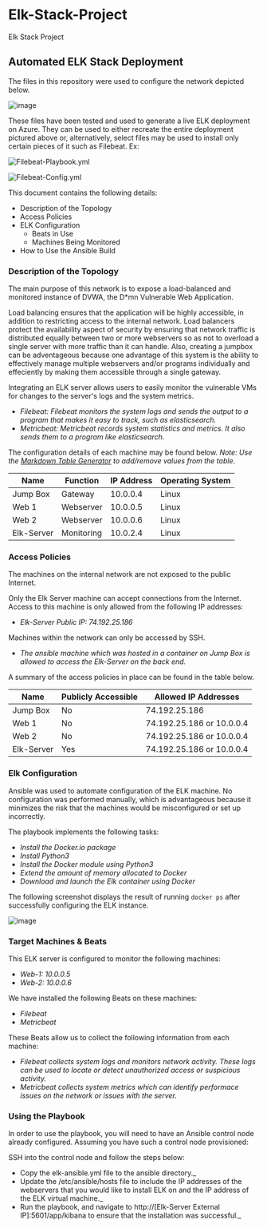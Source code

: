 # Elk-Stack-Project
Elk Stack Project
## Automated ELK Stack Deployment

The files in this repository were used to configure the network depicted below.

![image](https://user-images.githubusercontent.com/83610301/146652133-d72287d4-bbec-460b-854c-9f4199c5f111.png)


These files have been tested and used to generate a live ELK deployment on Azure. They can be used to either recreate the entire deployment pictured above or, alternatively, select files may be used to install only certain pieces of it such as Filebeat. Ex:

  ![Filebeat-Playbook.yml](https://github.com/zack6243/Elk-Stack-Project/blob/main/Ansible/filebeat-playbook.yml)
  
  ![Filebeat-Config.yml](https://github.com/zack6243/Elk-Stack-Project/blob/main/Ansible/filebeat-config.yml)

This document contains the following details:
- Description of the Topology
- Access Policies
- ELK Configuration
  - Beats in Use
  - Machines Being Monitored
- How to Use the Ansible Build


### Description of the Topology

The main purpose of this network is to expose a load-balanced and monitored instance of DVWA, the D*mn Vulnerable Web Application.

Load balancing ensures that the application will be highly accessible, in addition to restricting access to the internal network.
Load balancers protect the availability aspect of security by ensuring that network traffic is distributed equally between two or more webservers so as not to overload a single server with more traffic than it can handle. Also, creating a jumpbox can be adventageous because one advantage of this system is the ability to effectively manage multiple webservers and/or programs individually and effeciently by making them accessible through a single gateway.

Integrating an ELK server allows users to easily monitor the vulnerable VMs for changes to the server's logs and the system metrics.
- _Filebeat: Filebeat monitors the system logs and sends the output to a program that makes it easy to track, such as elasticsearch._
- _Metricbeat: Metricbeat records system statistics and metrics. It also sends them to a program like elasticsearch._

The configuration details of each machine may be found below.
_Note: Use the [Markdown Table Generator](http://www.tablesgenerator.com/markdown_tables) to add/remove values from the table_.

| Name     | Function | IP Address | Operating System |
|----------|----------|------------|------------------|
| Jump Box | Gateway  | 10.0.0.4   | Linux            |
| Web 1    | Webserver| 10.0.0.5   | Linux            |
| Web 2    | Webserver| 10.0.0.6   | Linux            |
|Elk-Server|Monitoring| 10.0.2.4   | Linux            |

### Access Policies

The machines on the internal network are not exposed to the public Internet. 

Only the Elk Server machine can accept connections from the Internet. Access to this machine is only allowed from the following IP addresses:
- _Elk-Server Public IP: 74.192.25.186_

Machines within the network can only be accessed by SSH.
- _The ansible machine which was hosted in a container on Jump Box is allowed to access the Elk-Server on the back end._

A summary of the access policies in place can be found in the table below.

| Name     | Publicly Accessible | Allowed IP Addresses              |
|----------|---------------------|-----------------------------------|
| Jump Box | No                  | 74.192.25.186                     |
| Web 1    | No                  | 74.192.25.186 or 10.0.0.4         |
| Web 2    | No                  | 74.192.25.186 or 10.0.0.4         |
|Elk-Server| Yes                 | 74.192.25.186 or 10.0.0.4         |

### Elk Configuration

Ansible was used to automate configuration of the ELK machine. No configuration was performed manually, which is advantageous because it minimizes the risk that the machines would be misconfigured or set up incorrectly.

The playbook implements the following tasks:
- _Install the Docker.io package_
- _Install Python3_
- _Install the Docker module using Python3_
- _Extend the amount of memory allocated to Docker_
- _Download and launch the Elk container using Docker_

The following screenshot displays the result of running `docker ps` after successfully configuring the ELK instance.

![image](https://user-images.githubusercontent.com/83610301/147888158-1b3d25bf-d763-49ff-8b27-ddc5facffd0f.png)


### Target Machines & Beats
This ELK server is configured to monitor the following machines:
- _Web-1: 10.0.0.5_
- _Web-2: 10.0.0.6_

We have installed the following Beats on these machines:
- _Filebeat_
- _Metricbeat_

These Beats allow us to collect the following information from each machine:
- _Filebeat collects system logs and monitors network activity. These logs can be used to locate or detect unauthorized access or suspicious activity._
- _Metricbeat collects system metrics which can identify performace issues on the network or issues with the server._

### Using the Playbook
In order to use the playbook, you will need to have an Ansible control node already configured. Assuming you have such a control node provisioned: 

SSH into the control node and follow the steps below:
- Copy the elk-ansible.yml file to the ansible directory._
- Update the /etc/ansible/hosts file to include the IP addresses of the webservers that you would like to install ELK on and the IP address of the ELK virtual machine._
- Run the playbook, and navigate to http://[Elk-Server External IP]:5601/app/kibana to ensure that the installation was successful._


